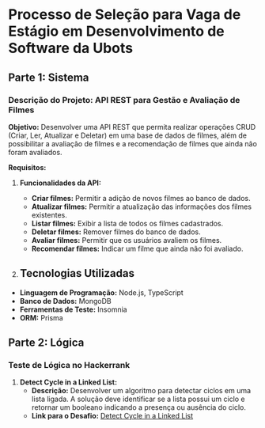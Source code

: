 # Processo de Seleção para Vaga de Estágio em Desenvolvimento de Software da Ubots

## Parte 1: Sistema

### Descrição do Projeto: API REST para Gestão e Avaliação de Filmes

**Objetivo:**
Desenvolver uma API REST que permita realizar operações CRUD (Criar, Ler, Atualizar e Deletar) em uma base de dados de filmes, além de possibilitar a avaliação de filmes e a recomendação de filmes que ainda não foram avaliados.

**Requisitos:**
1. **Funcionalidades da API:**
   - **Criar filmes:** Permitir a adição de novos filmes ao banco de dados.
   - **Atualizar filmes:** Permitir a atualização das informações dos filmes existentes.
   - **Listar filmes:** Exibir a lista de todos os filmes cadastrados.
   - **Deletar filmes:** Remover filmes do banco de dados.
   - **Avaliar filmes:** Permitir que os usuários avaliem os filmes.
   - **Recomendar filmes:** Indicar um filme que ainda não foi avaliado.

2. ## Tecnologias Utilizadas

- **Linguagem de Programação:** Node.js, TypeScript
- **Banco de Dados:** MongoDB
- **Ferramentas de Teste:** Insomnia
- **ORM:** Prisma



## Parte 2: Lógica

### Teste de Lógica no Hackerrank

1. **Detect Cycle in a Linked List:**
   - **Descrição:** Desenvolver um algoritmo para detectar ciclos em uma lista ligada. A solução deve identificar se a lista possui um ciclo e retornar um booleano indicando a presença ou ausência do ciclo.
   - **Link para o Desafio:** [Detect Cycle in a Linked List](https://www.hackerrank.com/challenges/detect-whether-a-linked-list-contains-a-cycle/)

